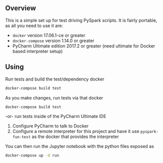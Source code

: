 ## Overview
This is a simple set up for test driving PySpark scripts. It is fairly portable, as all you need to use it are:
- `docker` version 17.06.1-ce or greater
- `docker-compose` version 1.14.0 or greater
- PyCharm Ultimate edition 2017.2 or greater (need ultimate for Docker based interpreter setup)

## Using
Run tests and build the test/dependency docker
```sh
docker-compose build test
```

As you make changes, run tests via that docker
```sh
docker-compose build test
```

-or- run tests inside of the PyCharm Ultimate IDE
1. Configure PyCharm to talk to Docker
2. Configure a remote interpreter for this project and have it use `pyspark-fun-test` as the docker that provides the interpreter

You can then run the Jupyter notebook with the python files exposed as
```sh
docker-compose up -d run
```

